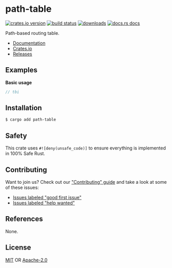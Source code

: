 # path-table
[![crates.io version][1]][2] [![build status][3]][4]
[![downloads][5]][6] [![docs.rs docs][7]][8]

Path-based routing table.

- [Documentation][8]
- [Crates.io][2]
- [Releases][releases]

## Examples
__Basic usage__
```rust
// tbi
```

## Installation
```sh
$ cargo add path-table
```

## Safety
This crate uses ``#![deny(unsafe_code)]`` to ensure everything is implemented in
100% Safe Rust.

## Contributing
Want to join us? Check out our ["Contributing" guide][contributing] and take a
look at some of these issues:

- [Issues labeled "good first issue"][good-first-issue]
- [Issues labeled "help wanted"][help-wanted]

## References
None.

## License
[MIT](./LICENSE-MIT) OR [Apache-2.0](./LICENSE-APACHE)

[1]: https://img.shields.io/crates/v/path-table.svg?style=flat-square
[2]: https://crates.io/crates/path-table
[3]: https://img.shields.io/travis/rust-net-web/path-table/master.svg?style=flat-square
[4]: https://travis-ci.org/rust-net-web/path-table
[5]: https://img.shields.io/crates/d/path-table.svg?style=flat-square
[6]: https://crates.io/crates/path-table
[7]: https://img.shields.io/badge/docs-latest-blue.svg?style=flat-square
[8]: https://docs.rs/path-table

[releases]: https://github.com/rust-net-web/path-table/releases
[contributing]: https://github.com/rust-net-web/path-table/blob/master.github/CONTRIBUTING.md
[good-first-issue]: https://github.com/rust-net-web/path-table/labels/good%20first%20issue
[help-wanted]: https://github.com/rust-net-web/path-table/labels/help%20wanted
